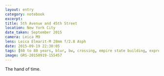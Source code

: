 ```yaml
--- 
layout: entry
category: notebook
excerpt:
title: 5th Avenue and 45th Street
location: New York City
date_taken: September 2015
camera: Leica M9
lens: Leica Elmarit-M 28mm f/2.8 Asph
date: 2015-09-19 22:30:05
tags: [60 to 80 years, blur, bw, crossing, empire state building, expression, face, flash, hand, hat, motion, street, time, walk, woman]
image: GRS-20150919-155457
---
```

The hand of time.